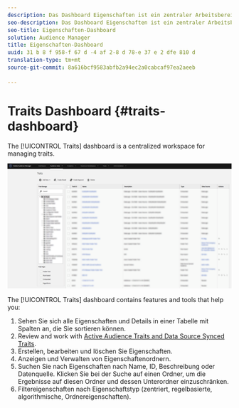 ```yaml
---
description: Das Dashboard Eigenschaften ist ein zentraler Arbeitsbereich für die Verwaltung von Eigenschaften.
seo-description: Das Dashboard Eigenschaften ist ein zentraler Arbeitsbereich für die Verwaltung von Eigenschaften.
seo-title: Eigenschaften-Dashboard
solution: Audience Manager
title: Eigenschaften-Dashboard
uuid: 31 b 8 f 958-f 67 d -4 af 2-8 d 78-e 37 e 2 dfe 810 d
translation-type: tm+mt
source-git-commit: 8a616bcf9583abfb2a94ec2a0cabcaf97ea2aeeb

---
```



# Traits Dashboard {#traits-dashboard}

The [!UICONTROL Traits] dashboard is a centralized workspace for managing traits.

![](assets/traits-dashboard.png)

<!-- c_tb_dashboard.xml -->

The [!UICONTROL Traits] dashboard contains features and tools that help you:

1. Sehen Sie sich alle Eigenschaften und Details in einer Tabelle mit Spalten an, die Sie sortieren können.
1. Review and work with [Active Audience Traits and Data Source Synced Traits](../../features/traits/client-activity-synced-audience-traits.md).
1. Erstellen, bearbeiten und löschen Sie Eigenschaften.
1. Anzeigen und Verwalten von Eigenschaftenordnern.
1. Suchen Sie nach Eigenschaften nach Name, ID, Beschreibung oder Datenquelle. Klicken Sie bei der Suche auf einen Ordner, um die Ergebnisse auf diesen Ordner und dessen Unterordner einzuschränken.
1. Filtereigenschaften nach Eigenschaftstyp (zentriert, regelbasierte, algorithmische, Ordnereigenschaften).